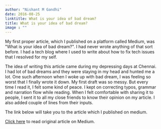 ```yaml
---
author: "Nishant M Gandhi"
date: 2016-08-25
linktitle: What is your idea of bad dream?
title: What is your idea of bad dream?
image : ""
---
```


My first proper article, which I published on a platform called Medium, was "What is your idea of bad dream?". 
I had never wrote anything of that sort before. 
I had a tech blog where I used to write about how to fix tech issues that I resolved for my self.

The idea of writing this article came during my depressing days at Chennai. 
I had lot of bad dreams and they were staying in my head and hunted me a lot. 
One such afternoon when I woke up with bad dream, I was feeling so worst that I finally wrote it down. 
My first draft was so messy. But every time I read it, I felt some kind of peace. 
I kept on correcting typos, grammar and narration flow while reading.
When I felt comfortable with sharing it to people, I sent it to all my close friends to know their opinion on my article.
I also added couple of lines from their inputs.

The link below will take you to the article which I published on medium.

[Click here](https://medium.com/@nishantgandhi99/bad-dream-a9eb7a7a8598) to read original article on Medium.